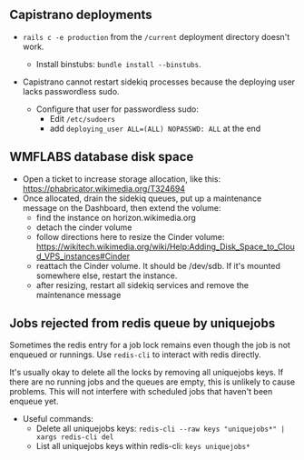 ## Capistrano deployments

* `rails c -e production` from the `/current` deployment directory doesn't work.
  * Install binstubs: `bundle install --binstubs`.

* Capistrano cannot restart sidekiq processes because the deploying user lacks passwordless sudo.
  * Configure that user for passwordless sudo:
    * Edit `/etc/sudoers`
    * add `deploying_user ALL=(ALL) NOPASSWD: ALL` at the end


## WMFLABS database disk space

* Open a ticket to increase storage allocation, like this: https://phabricator.wikimedia.org/T324694
* Once allocated, drain the sidekiq queues, put up a maintenance message on the Dashboard, then extend the volume:
  * find the instance on horizon.wikimedia.org
  * detach the cinder volume
  * follow directions here to resize the Cinder volume: https://wikitech.wikimedia.org/wiki/Help:Adding_Disk_Space_to_Cloud_VPS_instances#Cinder
  * reattach the Cinder volume. It should be /dev/sdb. If it's mounted somewhere else, restart the instance.
  * after resizing, restart all sidekiq services and remove the maintenance message

## Jobs rejected from redis queue by uniquejobs

Sometimes the redis entry for a job lock remains even though the job is not enqueued or runnings. Use `redis-cli` to interact with redis directly.

It's usually okay to delete all the locks by removing all uniquejobs keys. If there are no running jobs and the queues are empty, this is unlikely to cause problems. This will not interfere with scheduled jobs that haven't been enqueue yet.

* Useful commands:
  * Delete all uniquejobs keys: `redis-cli --raw keys "uniquejobs*" | xargs redis-cli del`
  * List all uniquejobs keys within redis-cli: `keys uniquejobs*`